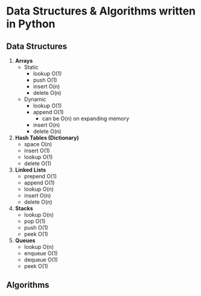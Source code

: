# Data Structures & Algorithms written in **Python**

## Data Structures

1. **Arrays**
    - Static
        - lookup O(1)
        - push O(1)
        - insert O(n)
        - delete O(n)
    - Dynamic
        - lookup O(1)
        - append O(1)
            - can be O(n) on expanding memory
        - insert O(n)
        - delete O(n)
2. **Hash Tables (Dictionary)**
    - space O(n)
    - insert O(1)
    - lookup O(1)
    - delete O(1)
3. **Linked Lists**
    - prepend O(1)
    - append O(1)
    - lookup O(n)
    - insert O(n)
    - delete O(n)
4. **Stacks**
    - lookup O(n)
    - pop O(1)
    - push O(1)
    - peek O(1)
5. **Queues**
    - lookup O(n)
    - enqueue O(1)
    - dequeue O(1)
    - peek O(1)

## Algorithms